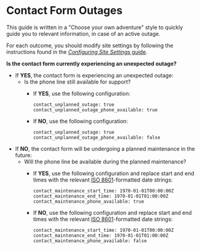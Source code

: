 # Contact Form Outages

This guide is written in a "Choose your own adventure" style to quickly guide you to relevant information, in case of an active outage.

For each outcome, you should modify site settings by following the instructions found in the [_Configuring Site Settings_ guide](./configuring-site-settings.md#live-site).

**Is the contact form currently experiencing an unexpected outage?**

- If **YES**, the contact form is experiencing an unexpected outage:
  - Is the phone line still available for support?
    - If **YES**, use the following configuration:

          contact_unplanned_outage: true
          contact_unplanned_outage_phone_available: true
    - If **NO**, use the following configuration:

          contact_unplanned_outage: true
          contact_unplanned_outage_phone_available: false
- If **NO**, the contact form will be undergoing a planned maintenance in the future:
  - Will the phone line be available during the planned maintenance?
    - If **YES**, use the following configuration and replace start and end times with the relevant [ISO 8601](https://en.wikipedia.org/wiki/ISO_8601)-formatted date strings:

          contact_maintenance_start_time: 1970-01-01T00:00:00Z
          contact_maintenance_end_time: 1970-01-01T01:00:00Z
          contact_maintenance_phone_available: true
    - If **NO**, use the following configuration and replace start and end times with the relevant [ISO 8601](https://en.wikipedia.org/wiki/ISO_8601)-formatted date strings:

          contact_maintenance_start_time: 1970-01-01T00:00:00Z
          contact_maintenance_end_time: 1970-01-01T01:00:00Z
          contact_maintenance_phone_available: false
